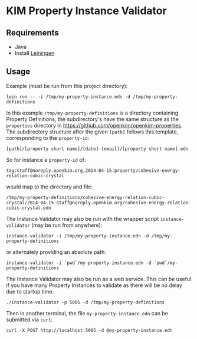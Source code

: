 # KIM Property Instance Validator

## Requirements

- Java
- Install [Leiningen](http://leiningen.org/)


## Usage

Example (must be run from this project directory):

    lein run -- -i /tmp/my-property-instance.edn -d /tmp/my-property-definitions

In this example `/tmp/my-property-definitions` is a  directory containing Property Definitions, the subdirectory's have the same structure as the `properties` directory in <https://github.com/openkim/openkim-properties>. The subdirectory structure after the given `[path]` follows this template, corresponding to the `property-id`:

    [path]/[property short name]/[date]-[email]/[property short name].edn


So for instance a `property-id` of:

    tag:staff@noreply.openkim.org,2014-04-15:property/cohesive-energy-relation-cubic-crystal

would map to the directory and file:

    /tmp/my-property-definitions/cohesive-energy-relation-cubic-crystal/2014-04-15-staff@noreply.openkim.org/cohesive-energy-relation-cubic-crystal.edn


The Instance Validator may also be run with the wrapper script `instance-validator` (may be run from anywhere):

    instance-validator -i /tmp/my-property-instance.edn -d /tmp/my-property-definitions

or alternately providing an absolute path:

    instance-validator -i `pwd`/my-property-instance.edn -d `pwd`/my-property-definitions


The Instance Validator may also be run as a web service. This can be useful if you have many Property Instances
to validate as there will be no delay due to startup time.

    ./instance-validator -p 5005 -d /tmp/my-property-definitions

Then in another terminal, the file `my-property-instance.edn` can be submitted via `curl`:

    curl -X POST http://localhost:5005 -d @my-property-instance.edn
